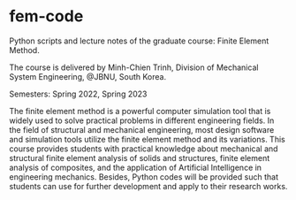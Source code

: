 # fem-code
Python scripts and lecture notes of the graduate course: Finite Element Method. 

The course is delivered by Minh-Chien Trinh, Division of Mechanical System Engineering, @JBNU, South Korea.

Semesters: Spring 2022, Spring 2023

The finite element method is a powerful computer simulation tool that is widely used to solve practical problems in different engineering fields. In the field of structural and mechanical engineering, most design software and simulation tools utilize the finite element method and its variations. This course provides students with practical knowledge about mechanical and structural finite element analysis of solids and structures, finite element analysis of composites, and the application of Artificial Intelligence in engineering mechanics. Besides, Python codes will be provided such that students can use for further development and apply to their research works.